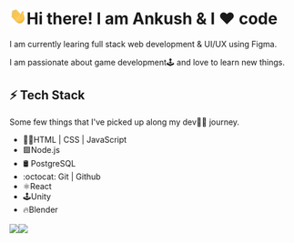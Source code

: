 # <img src="https://raw.githubusercontent.com/ABSphreak/ABSphreak/master/gifs/Hi.gif" width="30px">Hi there! I am Ankush & I ❤ code

I am currently learing full stack web development & UI/UX using Figma.

I am passionate about game development🕹 and love to learn new things.

## ⚡ Tech Stack

Some few things that I've picked up along my dev👨‍💻 journey.

* 🐱‍👤HTML | CSS | JavaScript 
* 🟩Node.js
* 🛢️ PostgreSQL
* :octocat: Git | Github
* ⚛React
* 🕹Unity
* 🔥Blender



<a href="https://github.com/ankushdogradev"><img align="center" height="160em" src="https://github-readme-stats.vercel.app/api?username=ankushdogradev&theme=midnight-purple&show_icons=true" /><img align="center" height="160em" src="https://github-readme-stats.vercel.app/api/top-langs/?username=ankushdogradev&theme=midnight-purple&layout=compact" />
</a>


